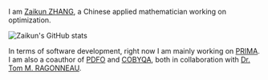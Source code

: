 I am [Zaikun ZHANG](https://www.zhangzk.net), a Chinese applied mathematician working on optimization.

![Zaikun's GitHub stats](https://github-readme-stats.vercel.app/api?username=zaikunzhang&show_icons=true)

In terms of software development, right now I am mainly working on [PRIMA](http://www.libprima.net).
I am also a coauthor of [PDFO](https://www.pdfo.net) and [COBYQA](http://www.cobyqa.com), both in
collaboration with [Dr. Tom M. RAGONNEAU](https://tomragonneau.com/).
